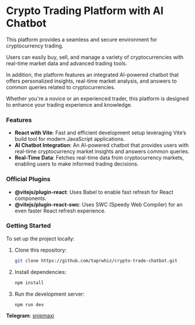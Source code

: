 # Crypto Trading Platform with AI Chatbot

This platform provides a seamless and secure environment for cryptocurrency trading. 

Users can easily buy, sell, and manage a variety of cryptocurrencies with real-time market data and advanced trading tools. 

In addition, the platform features an integrated AI-powered chatbot that offers personalized insights, real-time market analysis, and answers to common queries related to cryptocurrencies. 

Whether you're a novice or an experienced trader, this platform is designed to enhance your trading experience and knowledge.

### Features
- **React with Vite**: Fast and efficient development setup leveraging Vite’s build tool for modern JavaScript applications.
- **AI Chatbot Integration**: An AI-powered chatbot that provides users with real-time cryptocurrency market insights and answers common queries.
- **Real-Time Data**: Fetches real-time data from cryptocurrency markets, enabling users to make informed trading decisions.
  
### Official Plugins
- **@vitejs/plugin-react**: Uses Babel to enable fast refresh for React components.
- **@vitejs/plugin-react-swc**: Uses SWC (Speedy Web Compiler) for an even faster React refresh experience.

### Getting Started
To set up the project locally:
1. Clone this repository:
   ```bash
   git clone https://github.com/taprwhiz/crypto-trade-chatbot.git
   ```
2. Install dependencies:
   ```bash
   npm install
   ```
3. Run the development server:
   ```bash
   npm run dev
   ```

**Telegram**: [snipmaxi](https://t.me/snipmaxi)
